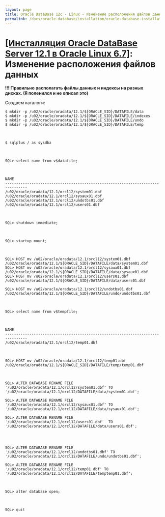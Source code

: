 ```yaml
---
layout: page
title: Oracle DataBase 12c - Linux - Изменение расположения файлов данных
permalink: /docs/oracle-database/installation/oracle-database-installation/single-instance/simple/linux/6.7/oracle/12.1/oracle-change-default-datafile-location/
---
```


# <a href="/docs/oracle-database/installation/oracle-database-installation/single-instance/simple/linux/6.7/oracle/12.1/">[Инсталляция Oracle DataBase Server 12.1 в Oracle Linux 6.7]</a>: Изменение расположения файлов данных


<strong>!!! Правильно располагать файлы данных и индексы на разных дисках. (Я поленился и не описал это)</strong>


Создаем каталоги:

	$ mkdir -p /u02/oracle/oradata/12.1/${ORACLE_SID}/DATAFILE/data
	$ mkdir -p /u02/oracle/oradata/12.1/${ORACLE_SID}/DATAFILE/indexes
	$ mkdir -p /u02/oracle/oradata/12.1/${ORACLE_SID}/DATAFILE/undo
	$ mkdir -p /u02/oracle/oradata/12.1/${ORACLE_SID}/DATAFILE/temp

<br/>

	$ sqlplus / as sysdba

<br/>

	SQL> select name from v$datafile;


<br/>

	NAME
	--------------------------------------------------------------------------------
	/u02/oracle/oradata/12.1/orcl12/system01.dbf
	/u02/oracle/oradata/12.1/orcl12/sysaux01.dbf
	/u02/oracle/oradata/12.1/orcl12/undotbs01.dbf
	/u02/oracle/oradata/12.1/orcl12/users01.dbf



<br/>

	SQL> shutdown immediate;


<br/>

    SQL> startup mount;


<br/>

	SQL> HOST mv /u02/oracle/oradata/12.1/orcl12/system01.dbf /u02/oracle/oradata/12.1/${ORACLE_SID}/DATAFILE/data/system01.dbf
	SQL> HOST mv /u02/oracle/oradata/12.1/orcl12/sysaux01.dbf /u02/oracle/oradata/12.1/${ORACLE_SID}/DATAFILE/data/sysaux01.dbf
	SQL> HOST mv /u02/oracle/oradata/12.1/orcl12/users01.dbf /u02/oracle/oradata/12.1/${ORACLE_SID}/DATAFILE/data/users01.dbf

	SQL> HOST mv /u02/oracle/oradata/12.1/orcl12/undotbs01.dbf /u02/oracle/oradata/12.1/${ORACLE_SID}/DATAFILE/undo/undotbs01.dbf

<br/>

	SQL> select name from v$tempfile;


<br/>

	NAME
	--------------------------------------------------------------------------------
	/u02/oracle/oradata/12.1/orcl12/temp01.dbf


<br/>

	SQL> HOST mv /u02/oracle/oradata/12.1/orcl12/temp01.dbf /u02/oracle/oradata/12.1/${ORACLE_SID}/DATAFILE/temp/temp01.dbf


<br/>


	SQL> ALTER DATABASE RENAME FILE '/u02/oracle/oradata/12.1/orcl12/system01.dbf' TO '/u02/oracle/oradata/12.1/orcl12/DATAFILE/data/system01.dbf';

	SQL> ALTER DATABASE RENAME FILE '/u02/oracle/oradata/12.1/orcl12/sysaux01.dbf' TO '/u02/oracle/oradata/12.1/orcl12/DATAFILE/data/sysaux01.dbf';

    SQL> ALTER DATABASE RENAME FILE '/u02/oracle/oradata/12.1/orcl12/users01.dbf'  TO '/u02/oracle/oradata/12.1/orcl12/DATAFILE/data/users01.dbf';




	SQL> ALTER DATABASE RENAME FILE '/u02/oracle/oradata/12.1/orcl12/undotbs01.dbf' TO '/u02/oracle/oradata/12.1/orcl12/DATAFILE/undo/undotbs01.dbf';

	SQL> ALTER DATABASE RENAME FILE '/u02/oracle/oradata/12.1/orcl12/temp01.dbf' TO '/u02/oracle/oradata/12.1/orcl12/DATAFILE/temptemp01.dbf';


 <br/>

	SQL> alter database open;

<br/>

	SQL> quit
